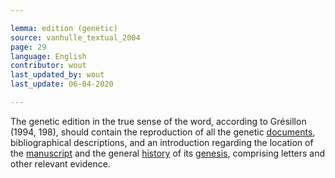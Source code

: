 ```yaml
---

lemma: edition (genetic)
source: vanhulle_textual_2004
page: 29
language: English
contributor: wout
last_updated_by: wout
last_update: 06-04-2020

---
```


The genetic edition in the true sense of the word, according to Grésillon (1994, 198), should contain the reproduction of all the genetic [documents](document.html), bibliographical descriptions, and an introduction regarding the location of the [manuscript](manuscript.html) and the general [history](history.html) of its [genesis](genesis.html), comprising letters and other relevant evidence.
